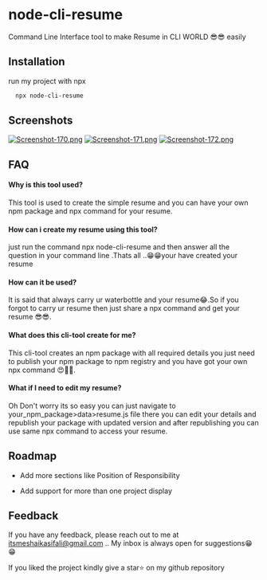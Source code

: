 
# node-cli-resume
Command Line Interface tool to make Resume in CLI WORLD 😎😎 easily




## Installation

run my project with npx

```bash
  npx node-cli-resume
```

    
## Screenshots
[![Screenshot-170.png](https://i.postimg.cc/x8R2mtGH/Screenshot-170.png)](https://postimg.cc/m1tJf352)
[![Screenshot-171.png](https://i.postimg.cc/zBT5zJVx/Screenshot-171.png)](https://postimg.cc/tZR8DGd6)
[![Screenshot-172.png](https://i.postimg.cc/3wsYQyJy/Screenshot-172.png)](https://postimg.cc/NykW1jXY)





## FAQ

#### Why is this tool used?

This tool is used to create the simple resume and you can have your own npm package and npx command for your resume.

#### How can i create my resume using this tool?

just run the command npx node-cli-resume and then answer all the question in your command line .Thats all ..😁😁your have created your resume

#### How can it be used?

It is said that always carry ur waterbottle and your resume😂.So if you forgot to carry ur resume then just share a  npx command and get your resume 😎😎.

#### What does this cli-tool create for me?

This cli-tool creates an npm package with all required details you just need to publish your npm package to npm registry and you have got your own npx command 😍🎉🥳.


#### What if I need to edit my resume?

Oh Don't worry its so easy you can just navigate to your_npm_package>data>resume.js file there you can edit your details and republish your package with updated version and after republishing you can use same npx command to access your resume.






## Roadmap

- Add more sections like Position of Responsibility

- Add support for more than one project display


## Feedback

If you have any feedback, please reach out to me at itsmeshaikasifali@gmail.com .. My inbox is always open for suggestions😁😁

If you liked the project kindly give a star⭐ on my github repository

